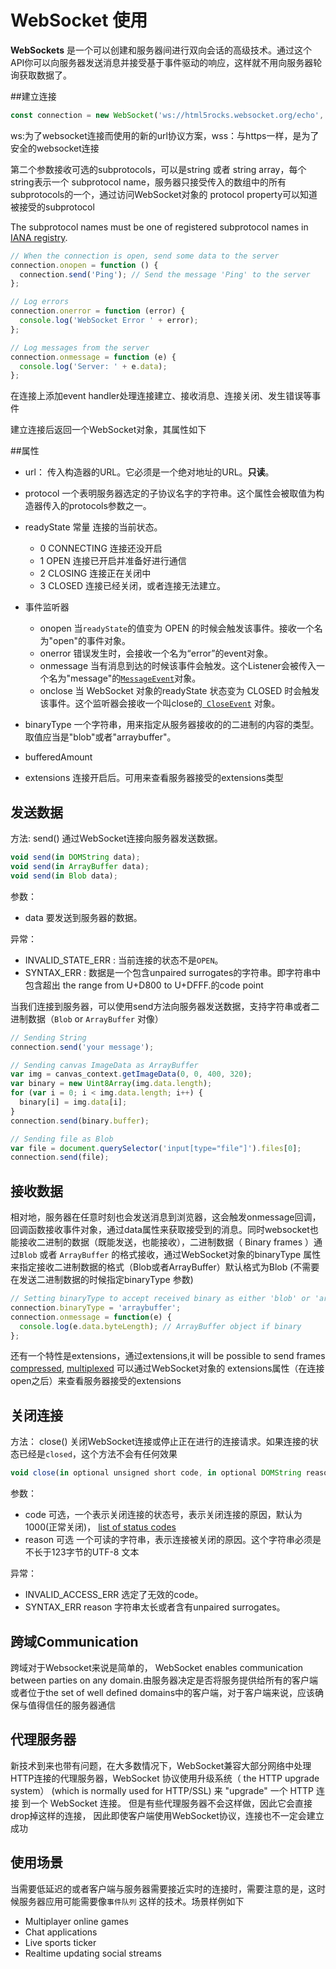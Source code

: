 # WebSocket 使用

**WebSockets** 是一个可以创建和服务器间进行双向会话的高级技术。通过这个API你可以向服务器发送消息并接受基于事件驱动的响应，这样就不用向服务器轮询获取数据了。

##建立连接

```js
const connection = new WebSocket('ws://html5rocks.websocket.org/echo', ['soap', 'xmpp']);
```

ws:为了websocket连接而使用的新的url协议方案，wss：与https一样，是为了安全的websocket连接

第二个参数接收可选的subprotocols，可以是string 或者 string array，每个string表示一个 subprotocol name，服务器只接受传入的数组中的所有subprotocols的一个，通过访问WebSocket对象的 protocol property可以知道被接受的subprotocol

The subprotocol names must be one of registered subprotocol names in [IANA registry](http://www.iana.org/assignments/websocket/websocket.xml).

```js
// When the connection is open, send some data to the server
connection.onopen = function () {
  connection.send('Ping'); // Send the message 'Ping' to the server
};

// Log errors
connection.onerror = function (error) {
  console.log('WebSocket Error ' + error);
};

// Log messages from the server
connection.onmessage = function (e) {
  console.log('Server: ' + e.data);
};
```

在连接上添加event handler处理连接建立、接收消息、连接关闭、发生错误等事件

建立连接后返回一个WebSocket对象，其属性如下

##属性 

- url： 传入构造器的URL。它必须是一个绝对地址的URL。**只读**。
- protocol 一个表明服务器选定的子协议名字的字符串。这个属性会被取值为构造器传入的protocols参数之一。
- readyState 常量  连接的当前状态。

  - 0  CONNECTING  连接还没开启
  - 1 OPEN 连接已开启并准备好进行通信
  - 2 CLOSING 连接正在关闭中
  - 3 CLOSED 连接已经关闭，或者连接无法建立。
- 事件监听器

  - onopen  当`readyState`的值变为 OPEN 的时候会触发该事件。接收一个名为"open"的事件对象。
  - onerror   错误发生时，会接收一个名为“error”的event对象。
  - onmessage 当有消息到达的时候该事件会触发。这个Listener会被传入一个名为"message"的[` MessageEvent `](https://developer.mozilla.org/en/WebSockets/WebSockets_reference/MessageEvent)对象。
  - onclose    当 WebSocket 对象的readyState 状态变为 CLOSED 时会触发该事件。这个监听器会接收一个叫close的[` CloseEvent`](https://developer.mozilla.org/en/WebSockets/WebSockets_reference/CloseEvent) 对象。
- binaryType 一个字符串，用来指定从服务器接收的的二进制的内容的类型。取值应当是"blob"或者"arraybuffer"。
- bufferedAmount
- extensions  连接开启后。可用来查看服务器接受的extensions类型

## 发送数据

方法: send()     通过WebSocket连接向服务器发送数据。

```js
void send(in DOMString data);
void send(in ArrayBuffer data);
void send(in Blob data); 
```

参数：

- data 要发送到服务器的数据。

异常：

- INVALID_STATE_ERR : 当前连接的状态不是`OPEN`。
- SYNTAX_ERR : 数据是一个包含unpaired surrogates的字符串。即字符串中包含超出 the range from U+D800 to U+DFFF.的code point

当我们连接到服务器，可以使用send方法向服务器发送数据，支持字符串或者二进制数据（`Blob` or `ArrayBuffer` 对像）

```js
// Sending String
connection.send('your message');

// Sending canvas ImageData as ArrayBuffer
var img = canvas_context.getImageData(0, 0, 400, 320);
var binary = new Uint8Array(img.data.length);
for (var i = 0; i < img.data.length; i++) {
  binary[i] = img.data[i];
}
connection.send(binary.buffer);

// Sending file as Blob
var file = document.querySelector('input[type="file"]').files[0];
connection.send(file);
```

## 接收数据

相对地，服务器在任意时刻也会发送消息到浏览器，这会触发onmessage回调，回调函数接收事件对象，通过data属性来获取接受到的消息。同时websocket也能接收二进制的数据（既能发送，也能接收），二进制数据（ Binary frames ）通过`Blob` 或者 `ArrayBuffer` 的格式接收，通过WebSocket对象的binaryType 属性来指定接收二进制数据的格式（Blob或者ArrayBuffer）默认格式为Blob (不需要在发送二进制数据的时候指定binaryType 参数)

```js
// Setting binaryType to accept received binary as either 'blob' or 'arraybuffer'
connection.binaryType = 'arraybuffer';
connection.onmessage = function(e) {
  console.log(e.data.byteLength); // ArrayBuffer object if binary
};
```

还有一个特性是extensions，通过extensions,it will be possible to send frames [compressed](http://tools.ietf.org/html/draft-tyoshino-hybi-websocket-perframe-deflate-05), [multiplexed](http://tools.ietf.org/html/draft-tamplin-hybi-google-mux-02) 可以通过WebSocket对象的 extensions属性（在连接open之后）来查看服务器接受的extensions

## 关闭连接

方法： close() 关闭WebSocket连接或停止正在进行的连接请求。如果连接的状态已经是`closed`，这个方法不会有任何效果

```js
void close(in optional unsigned short code, in optional DOMString reason);
```

参数：

- code 可选，一个表示关闭连接的状态号，表示关闭连接的原因，默认为1000(正常关闭)，  [list of status codes](https://developer.mozilla.org/en/WebSockets/WebSockets_reference/CloseEvent#Status_codes)
- reason 可选 一个可读的字符串，表示连接被关闭的原因。这个字符串必须是不长于123字节的UTF-8 文本

异常：
- INVALID_ACCESS_ERR     选定了无效的code。
- SYNTAX_ERR    reason 字符串太长或者含有unpaired surrogates。

## 跨域Communication

跨域对于Websocket来说是简单的， WebSocket enables communication between parties on any domain.由服务器决定是否将服务提供给所有的客户端或者位于the set of well defined domains中的客户端，对于客户端来说，应该确保与值得信任的服务器通信

## 代理服务器

新技术到来也带有问题，在大多数情况下，WebSocket兼容大部分网络中处理HTTP连接的代理服务器，WebSocket 协议使用升级系统（ the HTTP upgrade system） (which is normally used for HTTP/SSL) 来 "upgrade" 一个 HTTP 连接 到一个 WebSocket 连接。 但是有些代理服务器不会这样做，因此它会直接drop掉这样的连接， 因此即使客户端使用WebSocket协议，连接也不一定会建立成功

## 使用场景

当需要低延迟的或者客户端与服务器需要接近实时的连接时，需要注意的是，这时候服务器应用可能需要像`事件队列` 这样的技术。场景样例如下

- Multiplayer online games
- Chat applications
- Live sports ticker
- Realtime updating social streams


